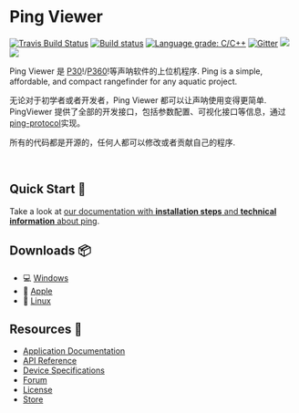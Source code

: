 # Ping Viewer

[![Travis Build Status](https://travis-ci.org/bluerobotics/ping-viewer.svg?branch=master)](https://travis-ci.org/bluerobotics/ping-viewer)
[![Build status](https://ci.appveyor.com/api/projects/status/y4nl4spd3yw1s4bn/branch/master?svg=true)](https://ci.appveyor.com/project/blueroboticsappveyor/ping-viewer/branch/master)
[![Language grade: C/C++](https://img.shields.io/lgtm/grade/cpp/g/bluerobotics/ping-viewer.svg?logo=lgtm&logoWidth=18)](https://lgtm.com/projects/g/bluerobotics/ping-viewer/context:cpp)
[![Gitter](https://img.shields.io/badge/gitter-online-green.svg)](https://gitter.im/bluerobotics/discussion/)
![](https://img.shields.io/github/commit-activity/4w/bluerobotics/ping-viewer.svg)
![](https://img.shields.io/github/search/bluerobotics/ping-viewer/TODO:.svg)


Ping Viewer 是 [P30][4]!/[P360][4]!等声呐软件的上位机程序. Ping is a simple, affordable, and compact rangefinder
for any aquatic project.

无论对于初学者或者开发者，Ping Viewer 都可以让声呐使用变得更简单. PingViewer 提供了全部的开发接口，包括参数配置、可视化接口等信息，通过 [ping-protocol][1]实现。

所有的代码都是开源的，任何人都可以修改或者贡献自己的程序.

<br/>

## Quick Start :blue_book:

Take a look at [our documentation with **installation steps** and **technical information** about ping][2].

## Downloads :package:

- :computer: [Windows](https://github.com/bluerobotics/ping-viewer/releases/download/stable/pingviewer_release.zip)
- :apple: [Apple](https://github.com/bluerobotics/ping-viewer/releases/download/stable/pingviewer-release.dmg)
- :penguin: [Linux](https://github.com/bluerobotics/ping-viewer/releases/download/stable/pingviewer-x86_64.AppImage)

## Resources :paperclip:

* [Application Documentation][2]
* [API Reference][1]
* [Device Specifications](https://www.bluerobotics.com/store/sensors-sonars-cameras/sonar/ping-sonar-r2-rp/#tab-technical-details)
* [Forum][5]
* [License](http://github.com/bluerobotics/ping-viewer/blob/master/LICENSE.md)
* [Store][4]

[1]: https://github.com/bluerobotics/ping-protocol
[2]: https://docs.bluerobotics.com/ping-viewer/
[3]: https://github.com/bluerobotics/software-guidelines
[4]: http://searobotix.com/p30-sonar/
[5]: https://discuss.bluerobotics.com/
